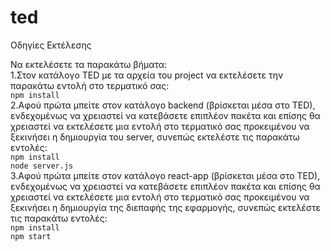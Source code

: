 # ted
Οδηγίες Εκτέλεσης

Να εκτελέσετε τα παρακάτω βήματα:<br>
1.Στον κατάλογο TED με τα αρχεία του project να εκτελέσετε την
παρακάτω εντολή στο τερματικό σας:<br>
```npm install```<br>
2.Αφού πρώτα μπείτε στον κατάλογο backend (βρίσκεται μέσα στο TED),
ενδεχομένως να χρειαστεί να κατεβάσετε επιπλέον πακέτα και επίσης
θα χρειαστεί να εκτελέσετε μια εντολή στο τερματικό σας προκειμένου να 
ξεκινήσει η δημιουργία του server, συνεπώς εκτελέστε τις παρακάτω
εντολές:<br>
```npm install```<br>
```node server.js```<br>
3.Αφού πρώτα μπείτε στον κατάλογο react-app (βρίσκεται μέσα στο TED),
ενδεχομένως να χρειαστεί να κατεβάσετε επιπλέον πακέτα και επίσης
θα χρειαστεί να εκτελέσετε μια εντολή στο τερματικό σας προκειμένου
να ξεκινήσει η δημιουργία της διεπαφής της εφαρμογής, συνεπώς
εκτελέστε τις παρακάτω εντολές:<br>
```npm install```<br>
```npm start```<br>
